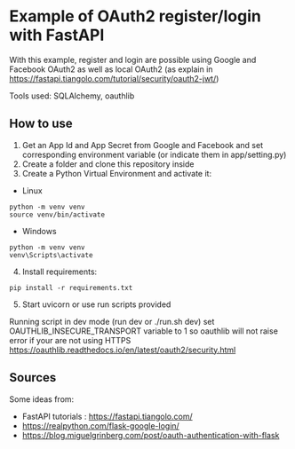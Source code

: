 # Example of OAuth2 register/login with FastAPI

With this example, register and login are possible using Google and Facebook OAuth2 as well as local OAuth2 (as explain in https://fastapi.tiangolo.com/tutorial/security/oauth2-jwt/)

Tools used: SQLAlchemy, oauthlib

## How to use

 1. Get an App Id and App Secret from Google and Facebook and set corresponding environment variable (or indicate them in app/setting.py)
 2. Create a folder and clone this repository inside
 3. Create a Python Virtual Environment and activate it:
  * Linux
 ```
 python -m venv venv
 source venv/bin/activate
 ```
  * Windows
  ```
  python -m venv venv
  venv\Scripts\activate
  ``` 
 4. Install requirements:
 ```
 pip install -r requirements.txt
 ```
 5. Start uvicorn or use run scripts provided
 
 Running script in dev mode (run dev or ./run.sh dev) set OAUTHLIB_INSECURE_TRANSPORT variable to 1 so oauthlib will not raise error if your are not using HTTPS https://oauthlib.readthedocs.io/en/latest/oauth2/security.html


## Sources

Some ideas from: 
 * FastAPI tutorials : https://fastapi.tiangolo.com/
 * https://realpython.com/flask-google-login/
 * https://blog.miguelgrinberg.com/post/oauth-authentication-with-flask
